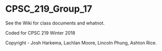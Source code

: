 # CPSC_219_Group_17

See the Wiki for class documents and whatnot.

Coded for CPSC 219 Winter 2018

Copyright - Josh Harkema, Lachlan Moore, Lincoln Phung, Ashton Rice.
